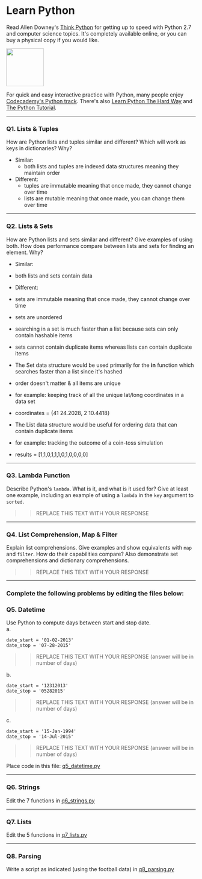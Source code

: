 # Learn Python

Read Allen Downey's [Think Python](http://www.greenteapress.com/thinkpython/) for getting up to speed with Python 2.7 and computer science topics. It's completely available online, or you can buy a physical copy if you would like.

<a href="http://www.greenteapress.com/thinkpython/"><img src="img/think_python.png" style="width: 100px;" target="_blank"></a>

For quick and easy interactive practice with Python, many people enjoy [Codecademy's Python track](http://www.codecademy.com/en/tracks/python). There's also [Learn Python The Hard Way](http://learnpythonthehardway.org/book/) and [The Python Tutorial](https://docs.python.org/2/tutorial/).

---

### Q1. Lists &amp; Tuples

How are Python lists and tuples similar and different? Which will work as keys in dictionaries? Why?

* Similar: 
  * both lists and tuples are indexed data structures meaning they maintain order
* Different: 
  * tuples are immutable meaning that once made, they cannot change over time
  * lists are mutable meaning that once made, you can change them over time


---

### Q2. Lists &amp; Sets

How are Python lists and sets similar and different? Give examples of using both. How does performance compare between lists and sets for finding an element. Why?

* Similar:
 * both lists and sets contain data
* Different: 
 * sets are immutable meaning that once made, they cannot change over time
 * sets are unordered
 * searching in a set is much faster than a list because sets can only contain hashable items
 * sets cannot contain duplicate items whereas lists can contain duplicate items

* The Set data structure would be used primarily for the **in** function which searches faster than a list since it's hashed
 * order doesn't matter & all items are unique
 * for example: keeping track of all the unique lat/long coordinates in a data set
  * coordinates = {41 24.2028, 2 10.4418}
 
* The List data structure would be useful for ordering data that can contain duplicate items
 * for example: tracking the outcome of a coin-toss simulation 
  * results = [1,1,0,1,1,1,0,1,0,0,0,0]

---

### Q3. Lambda Function

Describe Python's `lambda`. What is it, and what is it used for? Give at least one example, including an example of using a `lambda` in the `key` argument to `sorted`.

>> REPLACE THIS TEXT WITH YOUR RESPONSE

---

### Q4. List Comprehension, Map &amp; Filter

Explain list comprehensions. Give examples and show equivalents with `map` and `filter`. How do their capabilities compare? Also demonstrate set comprehensions and dictionary comprehensions.

>> REPLACE THIS TEXT WITH YOUR RESPONSE

---

### Complete the following problems by editing the files below:

### Q5. Datetime
Use Python to compute days between start and stop date.   
a.  

```
date_start = '01-02-2013'    
date_stop = '07-28-2015'
```

>> REPLACE THIS TEXT WITH YOUR RESPONSE (answer will be in number of days)

b.  
```
date_start = '12312013'  
date_stop = '05282015'  
```

>> REPLACE THIS TEXT WITH YOUR RESPONSE (answer will be in number of days)

c.  
```
date_start = '15-Jan-1994'      
date_stop = '14-Jul-2015'  
```

>> REPLACE THIS TEXT WITH YOUR RESPONSE  (answer will be in number of days)

Place code in this file: [q5_datetime.py](python/q5_datetime.py)

---

### Q6. Strings
Edit the 7 functions in [q6_strings.py](python/q6_strings.py)

---

### Q7. Lists
Edit the 5 functions in [q7_lists.py](python/q7_lists.py)

---

### Q8. Parsing
Write a script as indicated (using the football data) in [q8_parsing.py](python/q8_parsing.py)





